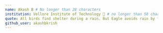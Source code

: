 ```yaml
---
name: Akash B # No longer than 28 characters
institution: Vellore Institute of Technology 🚩 # no longer than 58 characters
quote: All birds find shelter during a rain. But Eagle avoids rain by flying above the clouds # no longer than 100 characters, avoid using quotes(") to guarantee the format remains the same.
github_user: akashbkrish
---
```

